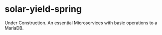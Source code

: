 # solar-yield-spring

Under Construction. An essential Microservices with basic operations to a MariaDB.
